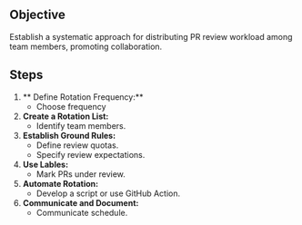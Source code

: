 ## Objective 
Establish a systematic approach for distributing PR review workload among team members, promoting collaboration.

## Steps

1. ** Define Rotation Frequency:**
   - Choose frequency
2. **Create a Rotation List:**
   - Identify team members.
3. **Establish Ground Rules:**
   - Define review quotas.
   - Specify review expectations.
4. **Use Lables:**
   - Mark PRs under review.
5. **Automate Rotation:**
   - Develop a script or use GitHub Action.
6. **Communicate and Document:**
   - Communicate schedule.
